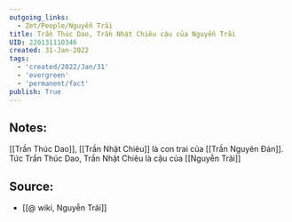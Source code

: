 ```yaml
---
outgoing_links:
  - Zet/People/Nguyễn Trãi
title: Trần Thúc Dao, Trần Nhật Chiêu cậu của Nguyễn Trãi
UID: 220131110346
created: 31-Jan-2022
tags:
  - 'created/2022/Jan/31'
  - 'evergreen'
  - 'permanent/fact'
publish: True
---
```

## Notes:
[[Trần Thúc Dao]], [[Trần Nhật Chiêu]] là con trai của [[Trần Nguyên Đán]]. Tức Trần Thúc Dao, Trần Nhật Chiêu là cậu của [[Nguyễn Trãi]]

## Source:
- [[@ wiki, Nguyễn Trãi]]


